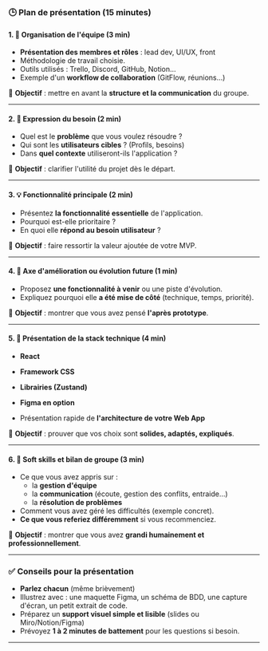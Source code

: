 ### 🕒 **Plan de présentation (15 minutes)**

#### 1. 👥 **Organisation de l'équipe (3 min)**
- **Présentation des membres et rôles** : lead dev, UI/UX, front
- Méthodologie de travail choisie.
- Outils utilisés : Trello, Discord, GitHub, Notion…
- Exemple d'un **workflow de collaboration** (GitFlow, réunions…)

🎯 **Objectif** : mettre en avant la **structure et la communication** du groupe.

---

#### 2. 🧭 **Expression du besoin (2 min)**
- Quel est le **problème** que vous voulez résoudre ?
- Qui sont les **utilisateurs cibles** ? (Profils, besoins)
- Dans **quel contexte** utiliseront-ils l'application ?

🎯 **Objectif** : clarifier l'utilité du projet dès le départ.

---

#### 3. 💡 **Fonctionnalité principale (2 min)**
- Présentez **la fonctionnalité essentielle** de l'application.
- Pourquoi est-elle prioritaire ?
- En quoi elle **répond au besoin utilisateur** ?

🎯 **Objectif** : faire ressortir la valeur ajoutée de votre MVP.

---

#### 4. 🔭 **Axe d'amélioration ou évolution future (1 min)**
- Proposez **une fonctionnalité à venir** ou une piste d'évolution.
- Expliquez pourquoi elle **a été mise de côté** (technique, temps, priorité).

🎯 **Objectif** : montrer que vous avez pensé **l'après prototype**.

---

#### 5. 🧱 **Présentation de la stack technique (4 min)**
- **React**
- **Framework CSS**
- **Librairies (Zustand)**
- **Figma en option**

- Présentation rapide de **l'architecture de votre Web App**

🎯 **Objectif** : prouver que vos choix sont **solides, adaptés, expliqués**.

---

#### 6. 🤝 **Soft skills et bilan de groupe (3 min)**
- Ce que vous avez appris sur :
  - la **gestion d'équipe**
  - la **communication** (écoute, gestion des conflits, entraide…)
  - la **résolution de problèmes**
- Comment vous avez géré les difficultés (exemple concret).
- **Ce que vous referiez différemment** si vous recommenciez.

🎯 **Objectif** : montrer que vous avez **grandi humainement et professionnellement**.

---

### ✅ **Conseils pour la présentation**
- **Parlez chacun** (même brièvement)
- Illustrez avec : une maquette Figma, un schéma de BDD, une capture d'écran, un petit extrait de code.
- Préparez un **support visuel simple et lisible** (slides ou Miro/Notion/Figma)
- Prévoyez **1 à 2 minutes de battement** pour les questions si besoin.

---
